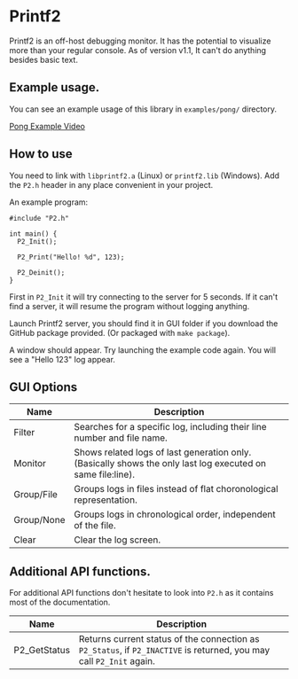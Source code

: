 # Printf2

Printf2 is an off-host debugging monitor. It has the potential to visualize 
more than your regular console. As of version v1.1, It can't do anything
besides basic text.

## Example usage.

You can see an example usage of this library in `examples/pong/` directory.

[Pong Example Video](https://youtu.be/Z66Afcwq5nk)

## How to use

You need to link with `libprintf2.a` (Linux) or `printf2.lib` (Windows). 
Add the `P2.h` header in any place convenient in your project.

An example program:

```
#include "P2.h"

int main() {
  P2_Init();

  P2_Print("Hello! %d", 123);

  P2_Deinit();
}
```

First in `P2_Init` it will try connecting to the server for 5 seconds.
If it can't find a server, it will resume the program without logging anything.

Launch Printf2 server, you should find it in GUI folder if you download the 
GitHub package provided. (Or packaged with `make package`).

A window should appear. Try launching the example code again.
You will see a "Hello 123" log appear.

## GUI Options

| Name       | Description
|------------|--------------------------------
| Filter     | Searches for a specific log, including their line number and file name. 
| Monitor    | Shows related logs of last generation only. (Basically shows the only last log executed on same file:line).
| Group/File | Groups logs in files instead of flat choronological representation.
| Group/None | Groups logs in chronological order, independent of the file.
| Clear      | Clear the log screen.

## Additional API functions.

For additional API functions don't hesitate to look into `P2.h` as it contains most of the documentation.

| Name          | Description
|---------------|--------------------------------
| P2_GetStatus  | Returns current status of the connection as `P2_Status`, if `P2_INACTIVE` is returned, you may call `P2_Init` again.
